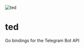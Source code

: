![ted](https://user-images.githubusercontent.com/11734309/76626866-e329ca80-6574-11ea-87da-b158d6fff768.png)

# ted
Go bindings for the Telegram Bot API
